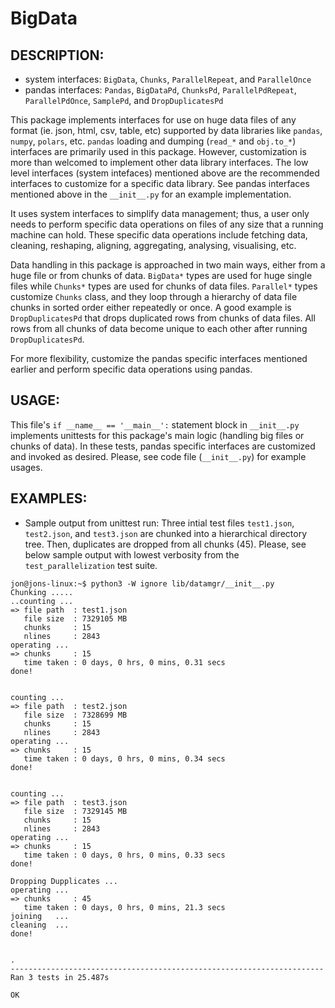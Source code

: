 # BigData

DESCRIPTION:
-----------
+ system interfaces: ```BigData```, ```Chunks```, ```ParallelRepeat```, and ```ParallelOnce```
+ pandas interfaces: ```Pandas```, ```BigDataPd```, ```ChunksPd```, ```ParallelPdRepeat```, ```ParallelPdOnce```, ```SamplePd```, and ```DropDuplicatesPd```

This package implements interfaces for use on huge data files of any format (ie. json, html, csv, table, etc) supported by data libraries like ```pandas```, ```numpy```, ```polars```, etc. ```pandas``` loading and dumping (```read_*``` and ```obj.to_*```) interfaces are primarily used in this package. However, customization is more than welcomed to implement other data library interfaces. The low level interfaces (system intefaces) mentioned above are the recommended interfaces to customize for a specific data library. See pandas interfaces mentioned above in the ```__init__.py``` for an example implementation.

It uses system interfaces to simplify data management; thus, a user only needs to perform specific data operations on files of any size that a running machine can hold. These specific data operations include fetching data, cleaning, reshaping, aligning, aggregating, analysing, visualising, etc. 

Data handling in this package is approached in two main ways, either from a huge file or from chunks of data. ```BigData*``` types are used for huge single files while ```Chunks*``` types are used for chunks of data files. ```Parallel*``` types customize ```Chunks``` class, and they loop through a hierarchy of data file chunks in sorted order either repeatedly or once. 
A good example is ```DropDuplicatesPd``` that drops duplicated rows from chunks of data files. All rows from all chunks of data become unique to each other after running ```DropDuplicatesPd```. 

For more flexibility, customize the pandas specific interfaces mentioned earlier and perform specific data operations using pandas.


USAGE:
-----
This file's ```if __name__ == '__main__':``` statement block in ```__init__.py``` implements unittests for this package's main logic (handling big files or chunks of data). In these tests, pandas specific interfaces are customized and invoked as desired. Please, see code file (```__init__.py```) for example usages.


EXAMPLES:
--------
- Sample output from unittest run: 
   Three intial test files ```test1.json```, ```test2.json```, and ```test3.json``` are chunked into a hierarchical directory tree. Then, duplicates are dropped from all chunks (45). Please, see below sample output with lowest verbosity from the ```test_parallelization``` test suite. 

```
jon@jons-linux:~$ python3 -W ignore lib/datamgr/__init__.py
Chunking .....
..counting ...
=> file path  : test1.json
   file size  : 7329105 MB
   chunks     : 15
   nlines     : 2843
operating ...
=> chunks     : 15
   time taken : 0 days, 0 hrs, 0 mins, 0.31 secs
done!


counting ...
=> file path  : test2.json
   file size  : 7328699 MB
   chunks     : 15
   nlines     : 2843
operating ...
=> chunks     : 15
   time taken : 0 days, 0 hrs, 0 mins, 0.34 secs
done!


counting ...
=> file path  : test3.json
   file size  : 7329145 MB
   chunks     : 15
   nlines     : 2843
operating ...
=> chunks     : 15
   time taken : 0 days, 0 hrs, 0 mins, 0.33 secs
done!

Dropping Dupplicates ...
operating ...
=> chunks     : 45
   time taken : 0 days, 0 hrs, 0 mins, 21.3 secs
joining   ...
cleaning  ...
done!


.
----------------------------------------------------------------------
Ran 3 tests in 25.487s

OK
```
